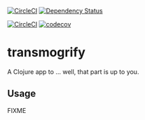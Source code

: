 
[![CircleCI](https://circleci.com/gh/Severed-Infinity/transmogrify.svg?style=svg&circle-token=b08d369d25be831f9cb5700038b578eb7e24f4c8)](https://circleci.com/gh/Severed-Infinity/transmogrify)
[![Dependency Status](https://www.versioneye.com/user/projects/596cf6966725bd005f84bc3c/badge.svg?style=flat-square)](https://www.versioneye.com/user/projects/596cf6966725bd005f84bc3c)

[![CircleCI](https://img.shields.io/circleci/project/github/RedSparr0w/node-csgo-parser.svg?style=flat-square)](https://circleci.com/gh/Severed-Infinity/transmogrify)
[![codecov](https://codecov.io/gh/Severed-Infinity/website/branch/master/graph/badge.svg)](https://codecov.io/gh/Severed-Infinity/transmogrify)

# transmogrify

A Clojure app to ... well, that part is up to you.

## Usage

FIXME
